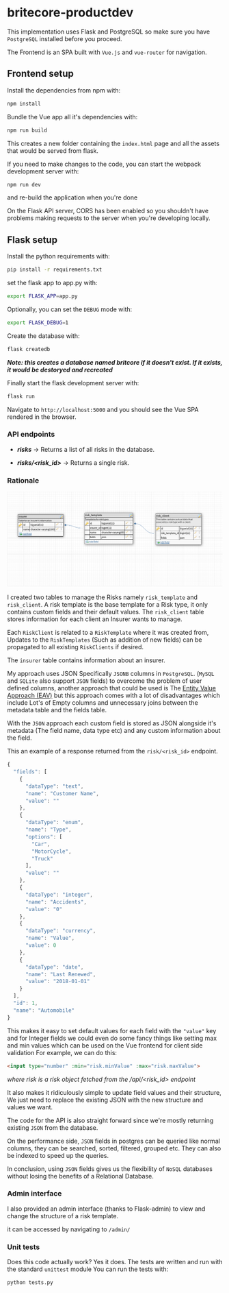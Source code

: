 # britecore-productdev
This implementation uses Flask and PostgreSQL so make sure you have `PostgreSQL` installed before you proceed.

The Frontend is an SPA built with `Vue.js` and `vue-router` for navigation.

## Frontend setup

Install the dependencies from npm with:

```bash
npm install
```

Bundle the Vue app all it's dependencies with:

```bash
npm run build
```

This creates a new folder containing the `index.html` page and all the assets that would be served from flask.

If you need to make changes to the code, you can start the webpack development server with:

```bash
npm run dev
```

and re-build the application when you're done

On the Flask API server, CORS has been enabled so you shouldn't have problems making requests to the server when you're developing locally.

## Flask setup

Install the python requirements with:

```bash
pip install -r requirements.txt
```

set the flask app to app.py with:

```bash
export FLASK_APP=app.py
```

Optionally, you can set the `DEBUG` mode with:

```bash
export FLASK_DEBUG=1
```

Create the database with:

```bash
flask createdb
```

***Note: this creates a database named britcore if it doesn't exist. If it exists, it would be destoryed and recreated***

Finally start the flask development server with:

```bash
flask run
```

Navigate to `http://localhost:5000` and you should see the Vue SPA rendered in the browser.

### API endpoints

- ***risks*** -> Returns a list of all risks in the database.

- ***risks/<risk_id>*** -> Returns a single risk.

### Rationale

![Schema](./schema.png)

I created two tables to manage the Risks namely `risk_template` and `risk_client`. A risk template is the base template for a Risk type, it only contains custom fields and their default values. The `risk_client` table stores information for each client an Insurer wants to manage.

Each `RiskClient` is related to a `RiskTemplate` where it was created from, Updates to the `RiskTemplates` (Such as addition of new fields) can be propagated to all existing `RiskClients` if desired.

The `insurer` table contains information about an insurer.

My approach uses JSON Specifically `JSONB` columns in `PostgreSQL`. (`MySQL` and `SQLite` also support `JSON` fields) to overcome the problem of user defined columns, another approach that could be used is The [Entity Value Approach (EAV)](https://en.wikipedia.org/wiki/Entity%E2%80%93attribute%E2%80%93value_model) but this approach comes with a lot of disadvantages which include Lot's of Empty columns and unnecessary joins between the metadata table and the fields table.

With the `JSON` approach each custom field is stored as JSON alongside it's metadata (The field name, data type etc) and any custom information about the field.

This an example of a response returned from the `risk/<risk_id>` endpoint.

```JavaScript
{
  "fields": [
    {
      "dataType": "text",
      "name": "Customer Name",
      "value": ""
    },
    {
      "dataType": "enum",
      "name": "Type",
      "options": [
        "Car",
        "MotorCycle",
        "Truck"
      ],
      "value": ""
    },
    {
      "dataType": "integer",
      "name": "Accidents",
      "value": "0"
    },
    {
      "dataType": "currency",
      "name": "Value",
      "value": 0
    },
    {
      "dataType": "date",
      "name": "Last Renewed",
      "value": "2018-01-01"
    }
  ],
  "id": 1,
  "name": "Automobile"
}
```

This makes it easy to set default values for each field with the `"value"` key and for Integer fields we could even do some fancy things like setting max and min values which can be used on the Vue frontend for client side validation For example, we can do this:

```html
<input type="number" :min="risk.minValue" :max="risk.maxValue">
```

*where risk is a risk object fetched from the /api/<risk_id> endpoint*

It also makes it ridiculously simple to update field values and their structure, We just need to replace the existing JSON with the new structure and values we want.

The code for the API is also straight forward since we're mostly returning existing `JSON` from the database.

On the performance side, `JSON` fields in postgres can be queried like normal columns, they can be searched, sorted, filtered, grouped etc. They can also be indexed to speed up the queries.

In conclusion, using `JSON` fields gives us the flexibility of `NoSQL` databases without losing the benefits of a Relational Database.

### Admin interface

I also provided an admin interface (thanks to Flask-admin) to view and change the structure of a risk template.

it can be accessed by navigating to `/admin/`

### Unit tests

Does this code actually work? Yes it does.
The tests are written and run with the standard `unittest` module You can run the tests with:

```bash
python tests.py
```
